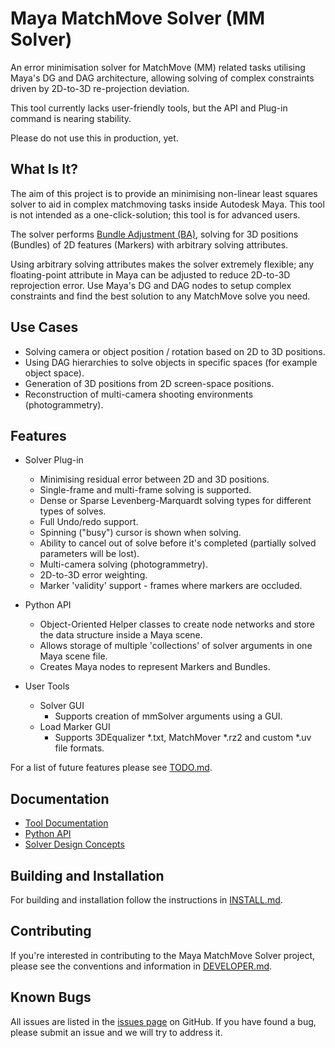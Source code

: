 # Maya MatchMove Solver (MM Solver)

An error minimisation solver for MatchMove (MM) related tasks
utilising Maya's DG and DAG architecture, allowing solving of
complex constraints driven by 2D-to-3D re-projection deviation.

This tool currently lacks user-friendly tools, but the API and
Plug-in command is nearing stability.

Please do not use this in production, yet.

## What Is It?

The aim of this project is to provide an minimising non-linear
least squares solver to aid in complex matchmoving tasks
inside Autodesk Maya. This tool is not intended as a
one-click-solution; this tool is for advanced users.

The solver performs [Bundle Adjustment
(BA)](https://en.wikipedia.org/wiki/Bundle_adjustment), solving for 3D
positions (Bundles) of 2D features (Markers) with arbitrary solving
attributes.

Using arbitrary solving attributes makes the solver extremely
flexible; any floating-point attribute in Maya can be adjusted to
reduce 2D-to-3D reprojection error. Use Maya's DG and DAG nodes to
setup complex constraints and find the best solution to any
MatchMove solve you need.

## Use Cases

- Solving camera or object position / rotation based on 2D to 3D
  positions.
- Using DAG hierarchies to solve objects in specific spaces (for
  example object space).
- Generation of 3D positions from 2D screen-space positions.
- Reconstruction of multi-camera shooting environments
  (photogrammetry).

## Features

- Solver Plug-in
  - Minimising residual error between 2D and 3D positions.
  - Single-frame and multi-frame solving is supported.
  - Dense or Sparse Levenberg-Marquardt solving types for different
    types of solves.
  - Full Undo/redo support.
  - Spinning ("busy") cursor is shown when solving.
  - Ability to cancel out of solve before it's completed (partially
    solved parameters will be lost).
  - Multi-camera solving (photogrammetry).
  - 2D-to-3D error weighting.
  - Marker 'validity' support - frames where markers are occluded.
  
- Python API
  - Object-Oriented Helper classes to create node networks and store
    the data structure inside a Maya scene.
  - Allows storage of multiple 'collections' of solver arguments in
    one Maya scene file.
  - Creates Maya nodes to represent Markers and Bundles.

- User Tools
  - Solver GUI
    - Supports creation of mmSolver arguments using a GUI.
  - Load Marker GUI
    - Supports 3DEqualizer *.txt, MatchMover *.rz2 and custom *.uv
      file formats.

For a list of future features please see
[TODO.md](https://github.com/david-cattermole/mayaMatchMoveSolver/blob/master/TODO.md).

## Documentation

- [Tool Documentation](https://github.com/david-cattermole/mayaMatchMoveSolver/blob/master/TOOLS.md)
- [Python API](https://github.com/david-cattermole/mayaMatchMoveSolver/blob/master/API.md)
- [Solver Design Concepts](https://github.com/david-cattermole/mayaMatchMoveSolver/blob/master/DESIGN.md)

## Building and Installation

For building and installation follow the instructions in
[INSTALL.md](https://github.com/david-cattermole/mayaMatchMoveSolver/blob/master/INSTALL.md).

## Contributing

If you're interested in contributing to the Maya MatchMove Solver
project, please see the conventions and information in
[DEVELOPER.md](https://github.com/david-cattermole/mayaMatchMoveSolver/blob/master/DEVELOPER.md).

## Known Bugs 

All issues are listed in the [issues
page](https://github.com/david-cattermole/mayaMatchMoveSolver/issues)
on GitHub. If you have found a bug, please submit an issue and we will
try to address it.

